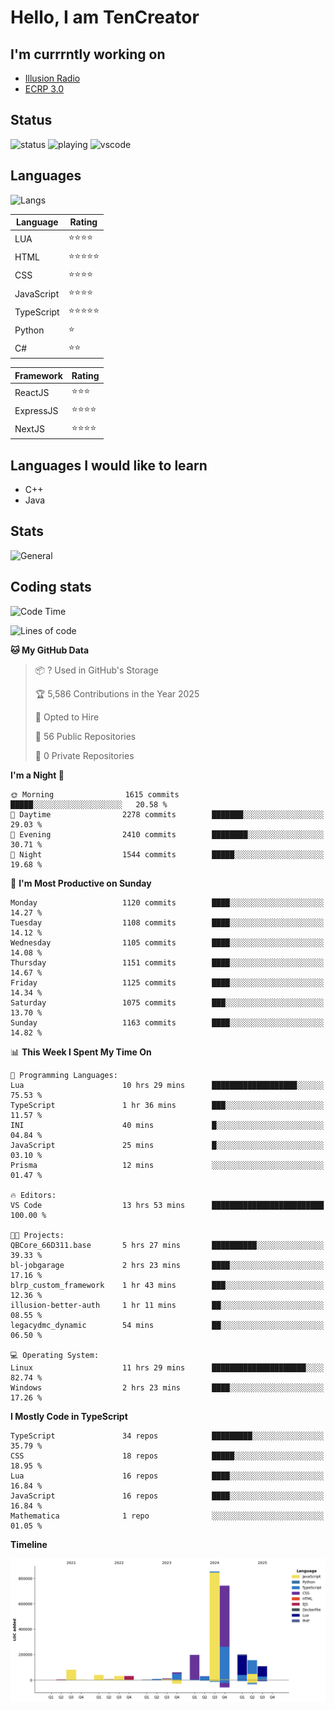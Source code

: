 # Hello, I am TenCreator

## I'm currrntly working on
- [Illusion Radio](https://illusionradio.co.uk/)
- [ECRP 3.0](http://github.com/Emerald-Coast-Roleplay/)

## Status
![status](https://api.statusbadges.me/badge/status/518334475038359555?simple=true&style=for-the-badge)
![playing](https://api.statusbadges.me/badge/playing/518334475038359555?style=for-the-badge)
![vscode](https://api.statusbadges.me/badge/vscode/518334475038359555?style=for-the-badge)

## Languages
![Langs](https://github-readme-stats.vercel.app/api/top-langs/?username=tencreator&layout=compact&theme=radical)


|Language|Rating|
|--------|------|
|LUA|⭐️⭐️⭐️⭐️|
|HTML|⭐️⭐️⭐️⭐️⭐️|
|CSS|⭐️⭐️⭐️⭐️|
|JavaScript|⭐️⭐️⭐️⭐️|
|TypeScript|⭐️⭐️⭐️⭐️⭐️|
|Python|⭐️|
|C#|⭐️⭐️ |

|Framework|Rating|
|--------|------|
|ReactJS|⭐️⭐️⭐|
|ExpressJS|⭐️⭐️⭐️⭐️|
|NextJS|⭐️⭐️⭐⭐️|

## Languages I would like to learn
- C++
- Java

## Stats
![General](https://github-readme-stats.vercel.app/api?username=tencreator&show_icons=true&theme=radical)

## Coding stats

<!--START_SECTION:waka-->
![Code Time](http://img.shields.io/badge/Code%20Time-712%20hrs%2013%20mins-blue)

![Lines of code](https://img.shields.io/badge/From%20Hello%20World%20I%27ve%20Written-2.5%20million%20lines%20of%20code-blue)

**🐱 My GitHub Data** 

> 📦 ? Used in GitHub's Storage 
 > 
> 🏆 5,586 Contributions in the Year 2025
 > 
> 💼 Opted to Hire
 > 
> 📜 56 Public Repositories 
 > 
> 🔑 0 Private Repositories 
 > 
**I'm a Night 🦉** 

```text
🌞 Morning                1615 commits        █████░░░░░░░░░░░░░░░░░░░░   20.58 % 
🌆 Daytime                2278 commits        ███████░░░░░░░░░░░░░░░░░░   29.03 % 
🌃 Evening                2410 commits        ████████░░░░░░░░░░░░░░░░░   30.71 % 
🌙 Night                  1544 commits        █████░░░░░░░░░░░░░░░░░░░░   19.68 % 
```
📅 **I'm Most Productive on Sunday** 

```text
Monday                   1120 commits        ████░░░░░░░░░░░░░░░░░░░░░   14.27 % 
Tuesday                  1108 commits        ████░░░░░░░░░░░░░░░░░░░░░   14.12 % 
Wednesday                1105 commits        ████░░░░░░░░░░░░░░░░░░░░░   14.08 % 
Thursday                 1151 commits        ████░░░░░░░░░░░░░░░░░░░░░   14.67 % 
Friday                   1125 commits        ████░░░░░░░░░░░░░░░░░░░░░   14.34 % 
Saturday                 1075 commits        ███░░░░░░░░░░░░░░░░░░░░░░   13.70 % 
Sunday                   1163 commits        ████░░░░░░░░░░░░░░░░░░░░░   14.82 % 
```


📊 **This Week I Spent My Time On** 

```text
💬 Programming Languages: 
Lua                      10 hrs 29 mins      ███████████████████░░░░░░   75.53 % 
TypeScript               1 hr 36 mins        ███░░░░░░░░░░░░░░░░░░░░░░   11.57 % 
INI                      40 mins             █░░░░░░░░░░░░░░░░░░░░░░░░   04.84 % 
JavaScript               25 mins             █░░░░░░░░░░░░░░░░░░░░░░░░   03.10 % 
Prisma                   12 mins             ░░░░░░░░░░░░░░░░░░░░░░░░░   01.47 % 

🔥 Editors: 
VS Code                  13 hrs 53 mins      █████████████████████████   100.00 % 

🐱‍💻 Projects: 
QBCore_66D311.base       5 hrs 27 mins       ██████████░░░░░░░░░░░░░░░   39.33 % 
bl-jobgarage             2 hrs 23 mins       ████░░░░░░░░░░░░░░░░░░░░░   17.16 % 
blrp_custom_framework    1 hr 43 mins        ███░░░░░░░░░░░░░░░░░░░░░░   12.36 % 
illusion-better-auth     1 hr 11 mins        ██░░░░░░░░░░░░░░░░░░░░░░░   08.55 % 
legacydmc_dynamic        54 mins             ██░░░░░░░░░░░░░░░░░░░░░░░   06.50 % 

💻 Operating System: 
Linux                    11 hrs 29 mins      █████████████████████░░░░   82.74 % 
Windows                  2 hrs 23 mins       ████░░░░░░░░░░░░░░░░░░░░░   17.26 % 
```

**I Mostly Code in TypeScript** 

```text
TypeScript               34 repos            █████████░░░░░░░░░░░░░░░░   35.79 % 
CSS                      18 repos            █████░░░░░░░░░░░░░░░░░░░░   18.95 % 
Lua                      16 repos            ████░░░░░░░░░░░░░░░░░░░░░   16.84 % 
JavaScript               16 repos            ████░░░░░░░░░░░░░░░░░░░░░   16.84 % 
Mathematica              1 repo              ░░░░░░░░░░░░░░░░░░░░░░░░░   01.05 % 
```



**Timeline**

![Lines of Code chart](https://raw.githubusercontent.com/tencreator/tencreator/main/assets/bar_graph.png)


<!--END_SECTION:waka-->
